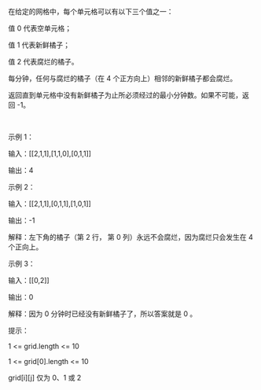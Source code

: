 在给定的网格中，每个单元格可以有以下三个值之一：

值 0 代表空单元格；

值 1 代表新鲜橘子；

值 2 代表腐烂的橘子。

每分钟，任何与腐烂的橘子（在 4 个正方向上）相邻的新鲜橘子都会腐烂。

返回直到单元格中没有新鲜橘子为止所必须经过的最小分钟数。如果不可能，返回 -1。

 

示例 1：



输入：[[2,1,1],[1,1,0],[0,1,1]]

输出：4

示例 2：

输入：[[2,1,1],[0,1,1],[1,0,1]]

输出：-1

解释：左下角的橘子（第 2 行， 第 0 列）永远不会腐烂，因为腐烂只会发生在 4 个正向上。

示例 3：

输入：[[0,2]]

输出：0

解释：因为 0 分钟时已经没有新鲜橘子了，所以答案就是 0 。
 

提示：

1 <= grid.length <= 10

1 <= grid[0].length <= 10

grid[i][j] 仅为 0、1 或 2
